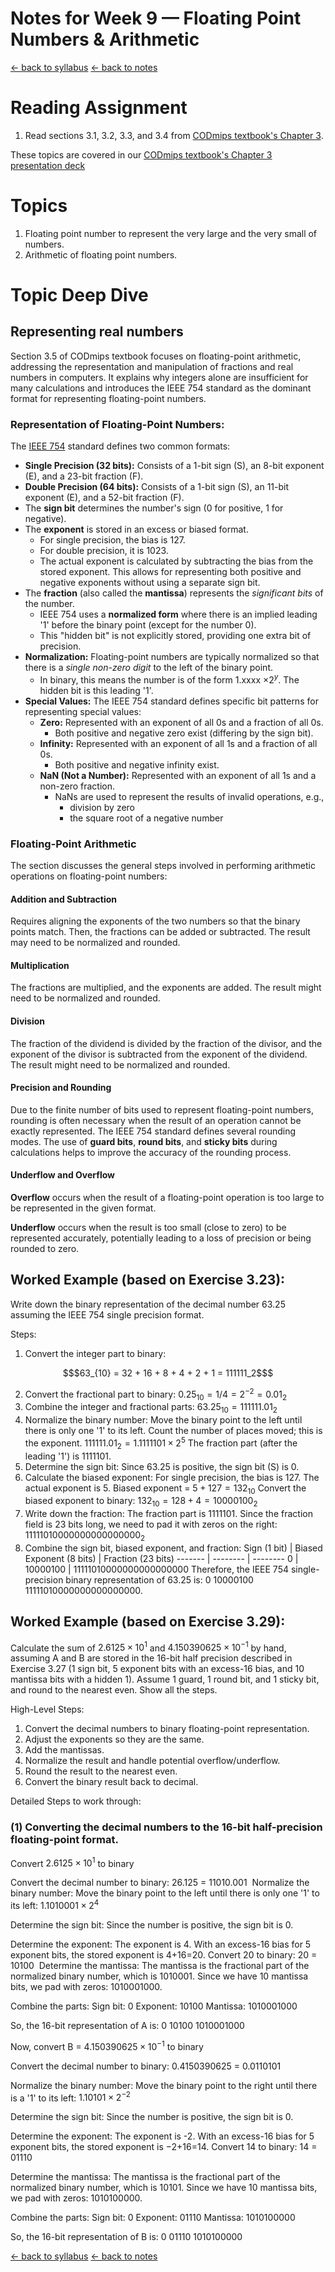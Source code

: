 # Notes for Week 9 &mdash; Floating Point Numbers & Arithmetic

[ &larr; back to syllabus](/courses/ece251/2025/ece251-syllabus-spring-2025.html) [ &larr; back to notes](/courses/ece251/2025/ece251-notes.html)

# Reading Assignment

1. Read sections 3.1, 3.2, 3.3, and 3.4 from [CODmips textbook's Chapter 3](./textbook_CODmips_Chapter_3%20-%20Arithmetic%20for%20Computers.pdf).

These topics are covered in our [CODmips textbook's Chapter 3 presentation deck](./Patterson6e_MIPS_Ch03_PPT.ppt)

# Topics

1. Floating point number to represent the very large and the very small of numbers.
2. Arithmetic of floating point numbers.

# Topic Deep Dive

## Representing real numbers

Section 3.5 of CODmips textbook focuses on floating-point arithmetic, addressing the representation and manipulation of fractions and real numbers in computers. It explains why integers alone are insufficient for many calculations and introduces the IEEE 754 standard as the dominant format for representing floating-point numbers.

### Representation of Floating-Point Numbers:

The [IEEE 754](https://en.wikipedia.org/wiki/IEEE_754) standard defines two common formats:

- **Single Precision (32 bits):** Consists of a 1-bit sign (S), an 8-bit exponent (E), and a 23-bit fraction (F).
- **Double Precision (64 bits):** Consists of a 1-bit sign (S), an 11-bit exponent (E), and a 52-bit fraction (F).
- The **sign bit** determines the number's sign (0 for positive, 1 for negative).
- The **exponent** is stored in an excess or biased format.
  - For single precision, the bias is 127.
  - For double precision, it is 1023.
  - The actual exponent is calculated by subtracting the bias from the stored exponent. This allows for representing both positive and negative exponents without using a separate sign bit.
- The **fraction** (also called the **mantissa**) represents the _significant bits_ of the number.
  - IEEE 754 uses a **normalized form** where there is an implied leading '1' before the binary point (except for the number 0).
  - This "hidden bit" is not explicitly stored, providing one extra bit of precision.
- **Normalization:** Floating-point numbers are typically normalized so that there is a _single non-zero digit_ to the left of the binary point.
  - In binary, this means the number is of the form 1.xxxx $\times 2^y$. The hidden bit is this leading '1'.
- **Special Values:** The IEEE 754 standard defines specific bit patterns for representing special values:
  - **Zero:** Represented with an exponent of all 0s and a fraction of all 0s.
    - Both positive and negative zero exist (differing by the sign bit).
  - **Infinity:** Represented with an exponent of all 1s and a fraction of all 0s.
    - Both positive and negative infinity exist.
  - **NaN (Not a Number):** Represented with an exponent of all 1s and a non-zero fraction.
    - NaNs are used to represent the results of invalid operations, e.g.,
      - division by zero
      - the square root of a negative number

### Floating-Point Arithmetic

The section discusses the general steps involved in performing arithmetic operations on floating-point numbers:

#### Addition and Subtraction

Requires aligning the exponents of the two numbers so that the binary points match. Then, the fractions can be added or subtracted. The result may need to be normalized and rounded.

#### Multiplication

The fractions are multiplied, and the exponents are added. The result might need to be normalized and rounded.

#### Division

The fraction of the dividend is divided by the fraction of the divisor, and the exponent of the divisor is subtracted from the exponent of the dividend. The result might need to be normalized and rounded.

#### Precision and Rounding

Due to the finite number of bits used to represent floating-point numbers, rounding is often necessary when the result of an operation cannot be exactly represented. The IEEE 754 standard defines several rounding modes. The use of **guard bits**, **round bits**, and **sticky bits** during calculations helps to improve the accuracy of the rounding process.

#### Underflow and Overflow

**Overflow** occurs when the result of a floating-point operation is too large to be represented in the given format.

**Underflow** occurs when the result is too small (close to zero) to be represented accurately, potentially leading to a loss of precision or being rounded to zero.

## Worked Example (based on Exercise 3.23):

Write down the binary representation of the decimal number 63.25 assuming the IEEE 754 single precision format.

Steps:

1.  Convert the integer part to binary:

```math
$63_{10} = 32 + 16 + 8 + 4 + 2 + 1 = 111111_2$
```

2.  Convert the fractional part to binary: $0.25_{10} = 1/4 = 2^{-2} = 0.01_2$
3.  Combine the integer and fractional parts: $63.25_{10} = 111111.01_2$
4.  Normalize the binary number: Move the binary point to the left until there is only one '1' to its left. Count the number of places moved; this is the exponent. $111111.01_2 = 1.1111101 \times 2^5$ The fraction part (after the leading '1') is $1111101$.
5.  Determine the sign bit: Since 63.25 is positive, the sign bit (S) is 0.
6.  Calculate the biased exponent: For single precision, the bias is 127. The actual exponent is 5. Biased exponent = $5 + 127 = 132_{10}$ Convert the biased exponent to binary: $132_{10} = 128 + 4 = 10000100_2$
7.  Write down the fraction: The fraction part is $1111101$. Since the fraction field is 23 bits long, we need to pad it with zeros on the right: $11111010000000000000000_2$
8.  Combine the sign bit, biased exponent, and fraction: Sign (1 bit) | Biased Exponent (8 bits) | Fraction (23 bits) ------- | -------- | -------- 0 | 10000100 | 11111010000000000000000
    Therefore, the IEEE 754 single-precision binary representation of 63.25 is: 0 10000100 11111010000000000000000.

## Worked Example (based on Exercise 3.29):

Calculate the sum of $2.6125 \times 10^1$ and $4.150390625 \times 10^{-1}$ by hand, assuming A and B are stored in the 16-bit half precision described in Exercise 3.27 (1 sign bit, 5 exponent bits with an excess-16 bias, and 10 mantissa bits with a hidden 1). Assume 1 guard, 1 round bit, and 1 sticky bit, and round to the nearest even. Show all the steps.

High-Level Steps:

1. Convert the decimal numbers to binary floating-point representation.
2. Adjust the exponents so they are the same.
3. Add the mantissas.
4. Normalize the result and handle potential overflow/underflow.
5. Round the result to the nearest even.
6. Convert the binary result back to decimal.

Detailed Steps to work through:

### (1) Converting the decimal numbers to the 16-bit half-precision floating-point format.

Convert $2.6125 \times 10^1$ to binary

Convert the decimal number to binary:
26.125 = 11010.001
​
Normalize the binary number:
Move the binary point to the left until there is only one '1' to its left:
$1.1010001 \times 2^4$

Determine the sign bit:
Since the number is positive, the sign bit is 0.

Determine the exponent:
The exponent is 4. With an excess-16 bias for 5 exponent bits, the stored exponent is 4+16=20. Convert 20 to binary: 20 = 10100
​
Determine the mantissa:
The mantissa is the fractional part of the normalized binary number, which is 1010001. Since we have 10 mantissa bits, we pad with zeros: 1010001000.

Combine the parts:
Sign bit: 0
Exponent: 10100
Mantissa: 1010001000

So, the 16-bit representation of A is: 0 10100 1010001000

Now, convert B = $4.150390625 \times 10^{-1}$ to binary

Convert the decimal number to binary:
0.4150390625 = 0.0110101

Normalize the binary number:
Move the binary point to the right until there is a '1' to its left:
$1.10101 \times 2^{-2}$

Determine the sign bit:
Since the number is positive, the sign bit is 0.

Determine the exponent:
The exponent is -2. With an excess-16 bias for 5 exponent bits, the stored exponent is −2+16=14.
Convert 14 to binary: 14 = 01110

Determine the mantissa:
The mantissa is the fractional part of the normalized binary number, which is 10101. Since we have 10 mantissa bits, we pad with zeros: 1010100000.

Combine the parts:
Sign bit: 0
Exponent: 01110
Mantissa: 1010100000

So, the 16-bit representation of B is: 0 01110 1010100000

[ &larr; back to syllabus](/courses/ece251/2025/ece251-syllabus-spring-2025.html) [ &larr; back to notes](/courses/ece251/2025/ece251-notes.html)

